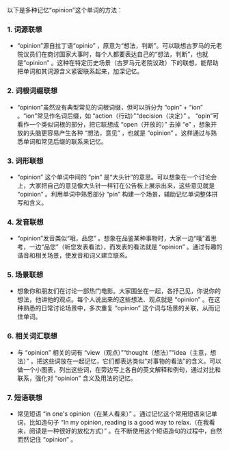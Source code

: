 以下是多种记忆“opinion”这个单词的方法：

### 1. 词源联想
 - “opinion”源自拉丁语“opinio” ，原意为“想法，判断”。可以联想古罗马的元老院议员们在商讨国家大事时，每个人都要表达自己的“想法，判断”，也就是“opinion” 。这种在特定历史场景（古罗马元老院议政）下的联想，能帮助把单词和其词源含义紧密联系起来，加深记忆。

### 2. 词根词缀联想
 - “opinion”虽然没有典型常见的词根词缀，但可以拆分为 “opin” + “ion” 。“ion”常见作名词后缀，如 “action（行动）”“decision（决定）” 。 “opin”可看作一个类似词根的部分，把它联想成 “open（开放的）” 去掉 “e” ，想象开放的头脑更容易产生各种 “想法，意见” ，也就是 “opinion” 。这样通过与熟悉单词和常见后缀的联系来记忆。

### 3. 词形联想
 - “opinion” 这个单词中间的 “pin” 是“大头针”的意思。可以想象在一个讨论会上，大家把自己的意见像大头针一样钉在公告板上展示出来，这些意见就是 “opinion” 。利用单词中熟悉部分 “pin” 构建一个场景，辅助记忆单词整体拼写和含义。

### 4. 发音联想
 - “opinion”发音类似“哦，品您” 。想象在品鉴某种事物时，大家一边“哦”着思考，一边“品您”（听您发表看法），而发表的看法就是 “opinion” 。通过有趣的谐音和相关场景，使发音和词义建立联系。

### 5. 场景联想
 - 想象你和朋友们在讨论一部热门电影。大家围坐在一起，各抒己见，你说你的想法，他讲他的观点。每个人说出来的这些想法、观点就是 “opinion” 。在这种熟悉的日常讨论场景中，多次重复 “opinion” 这个词与场景的关联，从而记住单词。

### 6. 相关词汇联想
 - 与 “opinion” 相关的词有 “view（观点）”“thought（想法）”“idea（主意，想法）” 。把这些词放在一起记忆，它们都表达类似“对事物的看法”的含义。可以做一个小图表，列出这些词，在旁边写上各自的英文解释和例句，通过对比和联系，强化对 “opinion” 含义及用法的记忆。

### 7. 短语联想
 - 常见短语 “in one's opinion（在某人看来）” 。通过记忆这个常用短语来记单词，比如造句子 “In my opinion, reading is a good way to relax.（在我看来，阅读是一种很好的放松方式）” 。在不断使用这个短语造句的过程中，自然而然记住 “opinion” 。 
